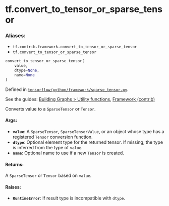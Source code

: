 <div itemscope itemtype="http://developers.google.com/ReferenceObject">
<meta itemprop="name" content="tf.convert_to_tensor_or_sparse_tensor" />
</div>

# tf.convert_to_tensor_or_sparse_tensor

### Aliases:

* `tf.contrib.framework.convert_to_tensor_or_sparse_tensor`
* `tf.convert_to_tensor_or_sparse_tensor`

``` python
convert_to_tensor_or_sparse_tensor(
    value,
    dtype=None,
    name=None
)
```



Defined in [`tensorflow/python/framework/sparse_tensor.py`](https://www.tensorflow.org/code/tensorflow/python/framework/sparse_tensor.py).

See the guides: [Building Graphs > Utility functions](../../../api_guides/python/framework.md#Utility_functions), [Framework (contrib)](../../../api_guides/python/contrib.framework.md)

Converts value to a `SparseTensor` or `Tensor`.

#### Args:

* <b>`value`</b>: A `SparseTensor`, `SparseTensorValue`, or an object whose type has a
    registered `Tensor` conversion function.
* <b>`dtype`</b>: Optional element type for the returned tensor. If missing, the
    type is inferred from the type of `value`.
* <b>`name`</b>: Optional name to use if a new `Tensor` is created.


#### Returns:

  A `SparseTensor` or `Tensor` based on `value`.


#### Raises:

* <b>`RuntimeError`</b>: If result type is incompatible with `dtype`.